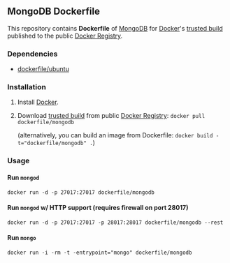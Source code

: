 ## MongoDB Dockerfile


This repository contains **Dockerfile** of [MongoDB](http://www.mongodb.org/) for [Docker](https://www.docker.io/)'s [trusted build](https://index.docker.io/u/dockerfile/mongodb/) published to the public [Docker Registry](https://index.docker.io/).


### Dependencies

* [dockerfile/ubuntu](https://github.com/dockerfile/ubuntu)


### Installation

1. Install [Docker](https://www.docker.io/).

2. Download [trusted build](https://index.docker.io/u/dockerfile/mongodb/) from public [Docker Registry](https://index.docker.io/): `docker pull dockerfile/mongodb`

   (alternatively, you can build an image from Dockerfile: `docker build -t="dockerfile/mongodb" .`)


### Usage

#### Run `mongod`

    docker run -d -p 27017:27017 dockerfile/mongodb

#### Run `mongod` w/ HTTP support (requires firewall on port 28017)

    docker run -d -p 27017:27017 -p 28017:28017 dockerfile/mongodb --rest

#### Run `mongo`

    docker run -i -rm -t -entrypoint="mongo" dockerfile/mongodb
